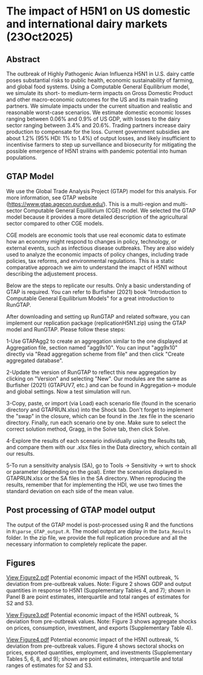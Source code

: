 # The impact of H5N1 on US domestic and international dairy markets (23Oct2025)

## Abstract

The outbreak of Highly Pathogenic Avian Influenza H5N1 in U.S. dairy cattle poses substantial risks to public health, economic sustainability of farming, and global food systems. Using a Computable General Equilibrium model, we simulate its short- to medium-term impacts on Gross Domestic Product and other macro-economic outcomes for the US and its main trading partners. We simulate impacts under the current situation and realistic and reasonable worst-case scenarios. We estimate domestic economic losses ranging between 0.06% and 0.9% of US GDP, with losses to the dairy sector ranging between 3.4% and 20.6%. Trading partners increase dairy production to compensate for the loss. Current government subsidies are about 1.2% (95% HDI: 1% to 1.4%) of output losses, and likely insufficient to incentivise farmers to step up surveillance and biosecurity for mitigating the possible emergence of H5N1 strains with pandemic potential into human populations.

## GTAP Model
We use the Global Trade Analysis Project (GTAP) model for this analysis. For more information, see GTAP website (https://www.gtap.agecon.purdue.edu/). This is a multi-region and multi-sector Computable General Equilibrium (CGE) model. We selected the GTAP model because it provides a more detailed description of the agricultural sector compared to other CGE models.

CGE models are economic tools that use real economic data to estimate how an economy might respond to changes in policy, technology, or external events, such as infectious disease outbreaks. They are also widely used to analyze the economic impacts of policy changes, including trade policies, tax reforms, and environmental regulations. This is a static comparative approach we aim to understand the imapct of H5N1 without describing the adjustement process.

Below are the steps to replicate our results. Only a basic understanding of GTAP is required. You can refer to Burfisher (2021) book "Introduction to Computable General Equilibrium Models" for a great introduction to RunGTAP.

After downloading and setting up RunGTAP and related software, you can implement our replication package (replicationH5N1.zip) using the GTAP model and RunGTAP. Please follow these steps:

1-Use GTAPAgg2 to create an aggregation similar to the one displayed at Aggregation file, section named "agg9x10". You can input "agg9x10" directly via "Read aggregation scheme from file" and then click "Create aggregated database".

2-Update the version of RunGTAP to reflect this new aggregation by clicking on "Version" and selecting "New". Our modules are the same as Burfisher (2021) (GTAPUV7, etc.) and can be found in Aggregation-> module and global settings. Now a test simulation will run. 

3-Copy, paste, or import (via Load) each scenario file (found in the scenario directory and GTAPRUN.xlsx) into the Shock tab. Don't forget to implement the "swap" in the closure, which can be found in the .tex file in the scenario directory. Finally, run each scenario one by one. Make sure to select the correct solution method, Gragg, in the Solve tab, then click Solve.

4-Explore the results of each scenario individually using the Results tab, and compare them with our .xlsx files in the Data directory, which contain all our results.

5-To run a sensitivity analysis (SA), go to Tools → Sensitivity → wrt to shock or parameter (depending on the goal). Enter the scenarios displayed in GTAPRUN.xlsx or the SA files in the SA directory. When reproducing the results, remember that for implementing the HDI, we use two times the standard deviation on each side of the mean value.

## Post processing of GTAP model output

The output of the GTAP model is post-processed using R and the functions in `R\parse_GTAP_output.R`.  The model output are diplay in the `Data_Results` folder. In the zip file, we provide the full replication procedure and all the necessary information to completely replicate the paper.

## Figures
[View Figure2.pdf](https://github.com/user-attachments/files/23093060/Figure2.pdf)
Potential economic impact of the H5N1 outbreak, \% deviation from pre-outbreak values. Note: Figure 2 shows GDP and output quantities in response to H5N1 (Supplementary Tables 4, and 7); shown in Panel B are point estimates, interquartile and total ranges of estimates for S2 and S3.

[View Figure3.pdf](https://github.com/user-attachments/files/23093058/Figure3.pdf) 
Potential economic impact of the H5N1 outbreak, \% deviation from pre-outbreak values. Note: Figure 3 shows aggregate shocks on prices, consumption, investment, and exports (Supplementary Table 4).

[View Figure4.pdf](https://github.com/user-attachments/files/23093059/Figure4.pdf)
Potential economic impact of the H5N1 outbreak, \% deviation from pre-outbreak values. Figure 4 shows sectoral shocks on prices, exported quantities, employment, and investments (Supplementary Tables 5, 6, 8, and 9); shown are point estimates, interquartile and total ranges of estimates for S2 and S3.
